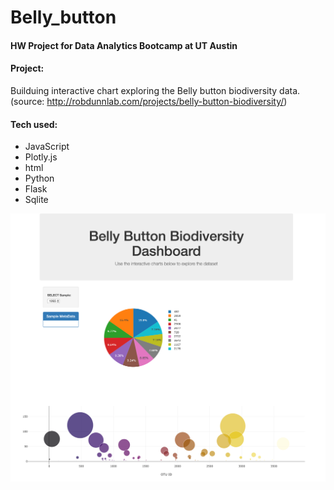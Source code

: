 # Belly_button
#### HW Project for Data Analytics Bootcamp at UT Austin

#### Project: 
Builduing interactive chart exploring the Belly button biodiversity data. (source: http://robdunnlab.com/projects/belly-button-biodiversity/)

#### Tech used:
* JavaScript
* Plotly.js
* html
* Python
* Flask
* Sqlite

![](Images/screencapture-127-0-0-1-5000-2019-09-08-18_12_03.png)
